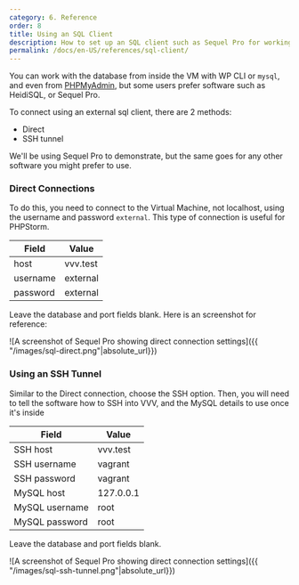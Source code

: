 ```yaml
---
category: 6. Reference
order: 8
title: Using an SQL Client
description: How to set up an SQL client such as Sequel Pro for working with the VVV database
permalink: /docs/en-US/references/sql-client/
---
```


You can work with the database from inside the VM with WP CLI or `mysql`, and even from [PHPMyAdmin](http://vvv.test/phpmyadmin), but some users prefer software such as HeidiSQL, or Sequel Pro.

To connect using an external sql client, there are 2 methods:

 - Direct
 - SSH tunnel

We'll be using Sequel Pro to demonstrate, but the same goes for any other software you might prefer to use.

### Direct Connections

To do this, you need to connect to the Virtual Machine, not localhost, using the username and password `external`. This type of connection is useful for PHPStorm.

| Field    	| Value    	|
|----------	|----------	|
| host     	| vvv.test 	|
| username 	| external 	|
| password 	| external 	|

Leave the database and port fields blank. Here is an screenshot for reference:

![A screenshot of Sequel Pro showing direct connection settings]({{ "/images/sql-direct.png"|absolute_url}})

### Using an SSH Tunnel

Similar to the Direct connection, choose the SSH option. Then, you will need to tell the software how to SSH into VVV, and the MySQL details to use once it's inside

| Field          	| Value     	|
|----------------	|-----------	|
| SSH host       	| vvv.test  	|
| SSH username   	| vagrant   	|
| SSH password   	| vagrant   	|
| MySQL host     	| 127.0.0.1 	|
| MySQL username 	| root      	|
| MySQL password 	| root      	|

Leave the database and port fields blank.

![A screenshot of Sequel Pro showing direct connection settings]({{ "/images/sql-ssh-tunnel.png"|absolute_url}})
